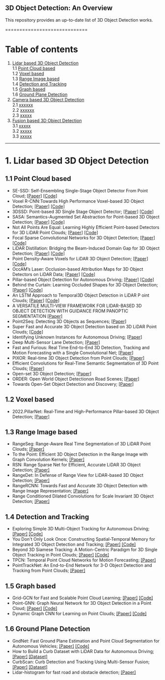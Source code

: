 ## 3D Object Detection: An Overview
This repository provides an up-to-date list of 3D Object Detection works. 
 
=============================
# Table of contents
1. [Lidar based 3D Object Detection](#1)  
    1.1 [Point Cloud based](#1.1)  
    1.2 [Voxel based](#1.2)  
    1.3 [Range Image based](#1.3)  
    1.4 [Detection and Tracking](#1.4)  
    1.5 [Graph based](#1.5)  
    1.6 [Ground Plane Detection](#1.6)  
2. [Camera based 3D Object Detection](#2)  
	2.1 [xxxxxx](#2.1)  
	2.2  [xxxxxx](#2.2)  
	2.3  [xxxxx](#2.3)   
3. [Fusion based 3D Object Detection](#3)  
	3.1 [xxxxx](#3.1)  
	3.2 [xxxxx](#3.2)  
	3.3 [xxxxx](#3.3)  


----------------------------------
# 1. Lidar based 3D Object Detection <a name="1"></a>  
## 1.1 Point Cloud based<a name="1.1"></a>
  - SE-SSD: Self-Ensembling Single-Stage Object Detector From Point Cloud; [[Paper]](https://arxiv.org/pdf/2104.09804.pdf) [[Code]](https://github.com/Vegeta2020/SE-SSD) 
  - Voxel R-CNN:Towards High Performance Voxel-based 3D Object Detection; [[Paper]](https://arxiv.org/pdf/2012.15712.pdf) [[Code]](https://github.com/djiajunustc/Voxel-R-CNN)
  - 3DSSD: Point-based 3D Single Stage Object Detector; [[Paper]](https://arxiv.org/pdf/2002.10187.pdf) [[Code]](https://github.com/dvlab-research/3DSSD)
  - SASA: Semantics-Augmented Set Abstraction for Point-based 3D Object Detection; [[Paper]](https://arxiv.org/pdf/2201.01976.pdf) [[Code]]( https://github.com/blakechen97/SASA)
  -  Not All Points Are Equal: Learning Highly Efficient Point-based Detectors for 3D LiDAR Point Clouds; [[Paper]](https://arxiv.org/pdf/2203.11139.pdf) [[Code]](https://github.com/yifanzhang713/IA-SSD)
  - Focal Sparse Convolutional Networks for 3D Object Detection; [[Paper]](https://arxiv.org/pdf/2204.12463) [[Code]](https://github.com/dvlab-research/FocalsConv)
  - LiDAR Distillation: Bridging the Beam-Induced Domain Gap for 3D Object Detection; [[Paper]](https://arxiv.org/pdf/2203.14956.pdf) [[Code]](https://github.com/weiyithu/LiDAR-Distillation)
  - Point Density-Aware Voxels for LiDAR 3D Object Detection; [[Paper]](https://arxiv.org/pdf/2203.05662.pdf) [[Code]](https://github.com/TRAILab/PDV)
  - OccAM’s Laser: Occlusion-based Attribution Maps for 3D Object Detectors on LiDAR Data; [[Paper]](https://arxiv.org/pdf/2203.05662.pdf) [[Code]](https://github.com/dschinagl/occam)
  - Pillar-based Object Detection for Autonomous Driving; [[Paper]](https://arxiv.org/pdf/2007.10323.pdf) [[Code]](https://github.com/WangYueFt/pillar-od) 
  - Behind the Curtain: Learning Occluded Shapes for 3D Object Detection; [[Paper]](https://arxiv.org/pdf/2112.02205.pdf) [[Code]](https://github.com/Xharlie/BtcDet) 
  - An LSTM Approach to Temporal3D Object Detection in LiDAR P oint Clouds; [[Paper]](https://arxiv.org/pdf/2007.12392.pdf) [[Code]](https://github.com/google-research/google-research/tree/master/tf3d) 
  - A VERSATILE MULTI-VIEW FRAMEWORK FOR LIDAR-BASED 3D OBJECT DETECTION WITH GUIDANCE FROM PANOPTIC SEGMENTATION [[Paper]](https://arxiv.org/pdf/2203.02133.pdf) 
  - Point2Seq: Detecting 3D Objects as Sequences; [[Paper]](https://arxiv.org/pdf/2203.13394.pdf) 
  - Super Fast and Accurate 3D Object Detection based on 3D LiDAR Point Clouds; [[Code]](https://github.com/maudzung/SFA3D) 
  - Identifying Unknown Instances for Autonomous Driving; [[Paper]](https://arxiv.org/pdf/1910.11296.pdf) 
  - Deep Multi-Sensor Lane Detection; [[Paper]](https://arxiv.org/pdf/1905.01555.pdf) 
  - Fast and Furious: Real Time End-to-End 3D Detection, Tracking and Motion Forecasting with a Single Convolutional Net; [[Paper]](https://arxiv.org/pdf/2012.12395.pdf) 
  - PIXOR: Real-time 3D Object Detection from Point Clouds; [[Paper]](https://arxiv.org/pdf/1902.06326.pdf) 
  - Efficient Convolutions for Real-Time Semantic Segmentation of 3D Point Clouds; [[Paper]](https://www.cs.toronto.edu/~urtasun/publications/zhang_etal_3dv18.pdf) 
  - Open-set 3D Object Detection; [[Paper]](https://arxiv.org/pdf/2112.01135.pdf) 
  - ORDER: Open World Object Detectionon Road Scenes; [[Paper]](https://ml4ad.github.io/files/papers2021/ORDER:%20Open%20World%20Object%20Detection%20on%20Road%20Scenes.pdf) 
  - Towards Open-Set Object Detection and Discovery; [[Paper]](https://arxiv.org/pdf/2204.05604.pdf) 
  
 


## 1.2 Voxel based<a name="1.2"></a>  
  - 2022.PillarNet: Real-Time and High-Performance Pillar-based 3D Object Detection; [[Paper]](https://arxiv.org/pdf/2205.07403.pdf)  

## 1.3 Range Image based<a name="1.3"></a>  
  - RangeSeg: Range-Aware Real Time Segmentation of 3D LiDAR Point Clouds; [[Paper]](https://arxiv.org/pdf/2205.01570.pdf)  
  - To the Point: Efficient 3D Object Detection in the Range Image with Graph Convolution Kernels; [[Paper]](https://arxiv.org/pdf/2106.13381.pdf) 
  - RSN: Range Sparse Net for Efficient, Accurate LiDAR 3D Object Detection; [[Paper]](https://arxiv.org/pdf/2106.13365.pdf) 
  - RangeDet: In Defense of Range View for LiDAR-based 3D Object Detection; [[Paper]](https://arxiv.org/pdf/2106.13365.pdf) 
  - RangeRCNN: Towards Fast and Accurate 3D Object Detection with Range Image Representation; [[Paper]](https://arxiv.org/pdf/2009.00206.pdf) 
  - Range Conditioned Dilated Convolutions for Scale Invariant 3D Object Detection; [[Paper]](https://arxiv.org/pdf/2204.06577.pdf) 

## 1.4 Detection and Tracking<a name="1.4"></a>    
  - Exploring Simple 3D Multi-Object Tracking for Autonomous Driving; [[Paper]](https://arxiv.org/pdf/2108.10312.pdf) [[Code]](https://github.com/qcraftai/simtrack)
  - You Don't Only Look Once: Constructing Spatial-Temporal Memory for Integrated 3D Object Detection and Tracking;  [[Paper]](https://openaccess.thecvf.com/content/ICCV2021/papers/Sun_You_Dont_Only_Look_Once_Constructing_Spatial-Temporal_Memory_for_Integrated_ICCV_2021_paper.pdf) [[Code]](https://github.com/zju3dv/UDOLO)
  - Beyond 3D Siamese Tracking: A Motion-Centric Paradigm for 3D Single Object Tracking in Point Clouds; [[Paper]](https://arxiv.org/pdf/2203.01730.pdf) [[Code]](https://github.com/Ghostish/Open3DSOT)
  - TPCN: Temporal Point Cloud Networks for Motion Forecasting; [[Paper]](https://arxiv.org/pdf/2103.03067.pdf)
  - PointTrackNet: An End-to-End Network for 3-D Object Detection and Tracking from Point Clouds; [[Paper]](https://arxiv.org/pdf/2002.11559.pdf) 
 ## 1.5 Graph based<a name="1.5"></a>  
  - Grid-GCN for Fast and Scalable Point Cloud Learning; [[Paper]](https://arxiv.org/pdf/1912.02984.pdf) [[Code]](https://github.com/Xharlie/Grid-GCN)
  - Point-GNN: Graph Neural Network for 3D Object Detection in a Point Cloud; [[Paper]](https://arxiv.org/pdf/2003.01251v1.pdf) [[Code]](https://github.com/WeijingShi/Point-GNN)
  - Dynamic Graph CNN for Learning on Point Clouds; [[Paper]](https://arxiv.org/pdf/1801.07829.pdf) [[Code]](https://github.com/WangYueFt/dgcnn)

## 1.6 Ground Plane Detection<a name="1.6"></a>    
  - GndNet: Fast Ground Plane Estimation and Point Cloud Segmentation for Autonomous Vehicles; [[Paper]](https://hal.inria.fr/hal-02927350/document) [[Code]](https://github.com/anshulpaigwar/GndNet)
  - How to Build a Curb Dataset with LiDAR Data for Autonomous Driving; [[Paper]](https://arxiv.org/pdf/2110.03968.pdf) [[Dataset]](https://download.mindspore.cn/)
  - CurbScan: Curb Detection and Tracking Using Multi-Sensor Fusion; [[Paper]](https://arxiv.org/pdf/2010.04837.pdf) [[Dataset]](https://download.mindspore.cn/)
  - Lidar-histogram for fast road and obstacle detection; [[Paper]](https://ieeexplore.ieee.org/document/7989159)




  
